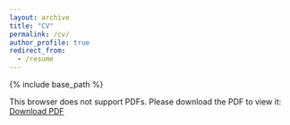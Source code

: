 ```yaml
---
layout: archive
title: "CV"
permalink: /cv/
author_profile: true
redirect_from:
  - /resume
---
```


{% include base_path %}

This browser does not support PDFs. Please download the PDF to view it: [Download PDF](https://github.com/lockwo/lockwo.github.io/blob/master/files/resume%20(3).pdf)

